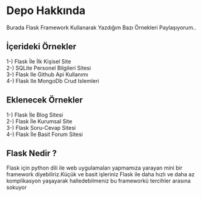 # Depo Hakkında
Burada Flask Framework Kullanarak Yazdığım Bazı Örnekleri Paylaşıyorum..<br />

## İçerideki Örnekler
1-) Flask İle İlk Kişisel Site<br /> 
2-) SQLite Personel Bilgileri Sitesi<br />
3-) Flask Ile Github Api Kullanımı<br />
4-) Flask Ile MongoDb Crud Islemleri<br />

## Eklenecek Örnekler
1-) Flask İle Blog Sitesi<br />
2-) Flask İle Kurumsal Site<br />
3-) Flask Soru-Cevap Sitesi<br />
4-) Flask İle Basit Forum Sitesi<br />

## Flask Nedir ?
Flask için python dili ile web uygulamaları yapmamıza yarayan mini bir framework diyebiliriz.Küçük ve basit işleriniz Flask ile daha hızlı ve daha az komplikasyon yaşayarak halledebilmeniz bu frameworkü tercihler arasına sokuyor
